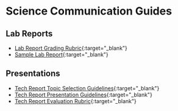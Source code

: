 # Science Communication Guides

## Lab Reports

+ [Lab Report Grading Rubric](images/labreportgradingrubric.pdf){:target="_blank"}
+ [Sample Lab Report](images/sample-lab-report.pdf){:target="_blank"}

## Presentations

+ [Tech Report Topic Selection Guidelines](images/tech-report-topic-guidelines.pdf){:target="_blank"}
+ [Tech Report Presentation Guidelines](images/TechReportOralPresentationGuidelines.pdf){:target="_blank"}
+ [Tech Report Evaluation Rubric](images/tech-report-evaluation.pdf){:target="_blank"}
